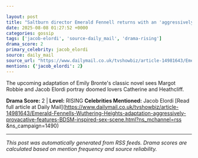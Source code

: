 ```yaml
---

layout: post
title: "Saltburn director Emerald Fennell returns with an 'aggressively provocative' interpretation of Emily Brontë classic Wuthering Heights featuring a 'BDSM-inspired SEX scene'"
date: 2025-08-08 01:27:52 +0000
categories: gossip
tags: ['jacob-elordi', 'source-daily_mail', 'drama-rising']
drama_score: 2
primary_celebrity: jacob_elordi
source: daily_mail
source_url: "https://www.dailymail.co.uk/tvshowbiz/article-14981643/Emerald-Fennells-Wuthering-Heights-adaptation-aggressively-provacative-features-BDSM-inspired-sex-scene.html?ns_mchannel=rss&1490&campaign=1490"
mentions: {'jacob_elordi': 2}
---
```


The upcoming adaptation of Emily Bronte's classic novel sees Margot Robbie and Jacob Elordi portray doomed lovers Catherine and Heathcliff.

**Drama Score:** 2 | **Level:** RISING **Celebrities Mentioned:** Jacob Elordi [Read full article at Daily Mail](https://www.dailymail.co.uk/tvshowbiz/article-14981643/Emerald-Fennells-Wuthering-Heights-adaptation-aggressively-provacative-features-BDSM-inspired-sex-scene.html?ns_mchannel=rss &ns_campaign=1490)

---

*This post was automatically generated from RSS feeds. Drama scores are calculated based on mention frequency and source reliability.*